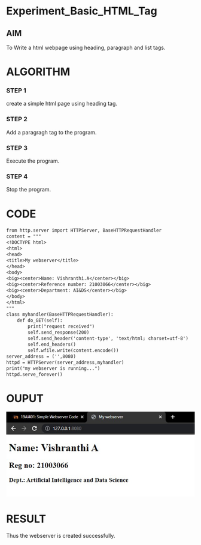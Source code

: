 # Experiment_Basic_HTML_Tag

## AIM
To Write a html webpage using heading, paragraph and list tags.

# ALGORITHM
### STEP 1
create a simple html page using heading tag.
### STEP 2
Add a paragragh tag to the program.
### STEP 3
Execute the program.
### STEP 4
Stop the program.

# CODE
~~~
from http.server import HTTPServer, BaseHTTPRequestHandler
content = """
<!DOCTYPE html>
<html>
<head>
<title>My webserver</title>
</head>
<body>
<big><center>Name: Vishranthi.A</center></big>
<big><center>Reference number: 21003066</center></big>
<big><center>Department: AI&DS</center></big>
</body>
</html>
"""
class myhandler(BaseHTTPRequestHandler):
    def do_GET(self):
        print("request received")
        self.send_response(200)
        self.send_header('content-type', 'text/html; charset=utf-8')
        self.end_headers()
        self.wfile.write(content.encode())
server_address = ('',8080)
httpd = HTTPServer(server_address,myhandler)
print("my webserver is running...")
httpd.serve_forever()
~~~
# OUPUT

![GitHub Logo](web.jpg)

# RESULT

Thus the webserver is created successfully.